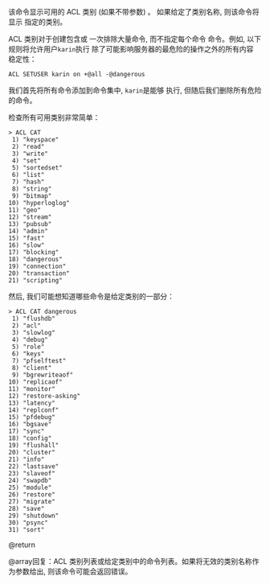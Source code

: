 该命令显示可用的 ACL 类别 (如果不带参数) 。
如果给定了类别名称, 则该命令将显示
指定的类别。

ACL 类别对于创建包含或
一次排除大量命令, 而不指定每个命令
命令。例如, 以下规则将允许用户`karin`执行
除了可能影响服务器的最危险的操作之外的所有内容
稳定性：

    ACL SETUSER karin on +@all -@dangerous

我们首先将所有命令添加到命令集中, `karin`是能够
执行, 但随后我们删除所有危险的命令。

检查所有可用类别非常简单：

    > ACL CAT
     1) "keyspace"
     2) "read"
     3) "write"
     4) "set"
     5) "sortedset"
     6) "list"
     7) "hash"
     8) "string"
     9) "bitmap"
    10) "hyperloglog"
    11) "geo"
    12) "stream"
    13) "pubsub"
    14) "admin"
    15) "fast"
    16) "slow"
    17) "blocking"
    18) "dangerous"
    19) "connection"
    20) "transaction"
    21) "scripting"

然后, 我们可能想知道哪些命令是给定类别的一部分：

    > ACL CAT dangerous
     1) "flushdb"
     2) "acl"
     3) "slowlog"
     4) "debug"
     5) "role"
     6) "keys"
     7) "pfselftest"
     8) "client"
     9) "bgrewriteaof"
    10) "replicaof"
    11) "monitor"
    12) "restore-asking"
    13) "latency"
    14) "replconf"
    15) "pfdebug"
    16) "bgsave"
    17) "sync"
    18) "config"
    19) "flushall"
    20) "cluster"
    21) "info"
    22) "lastsave"
    23) "slaveof"
    24) "swapdb"
    25) "module"
    26) "restore"
    27) "migrate"
    28) "save"
    29) "shutdown"
    30) "psync"
    31) "sort"

@return

@array回复：ACL 类别列表或给定类别中的命令列表。如果将无效的类别名称作为参数给出, 则该命令可能会返回错误。
